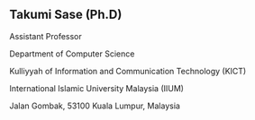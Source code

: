 
## Takumi Sase (Ph.D)
Assistant Professor

Department of Computer Science

Kulliyyah of Information and Communication Technology (KICT)

International Islamic University Malaysia (IIUM)

Jalan Gombak, 53100 Kuala Lumpur, Malaysia
